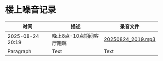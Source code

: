 # 楼上噪音记录

| 时间                  |         描述 |     录音文件 | 
| --------------------- | -------------------------- | -------------------------- | 
| 2025-08-24 20:19      | 晚上8点-10点期间客厅跑跳       | [20250824_2019.mp3](20250824/20250824_2019.mp3) |
| Paragraph   | Text        | Text        | 
